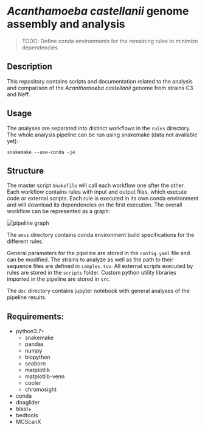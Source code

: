 # _Acanthamoeba castellanii_ genome assembly and analysis

> TODO: Define conda environments for the remaining rules to minimize dependencies

## Description 
This repository contains scripts and documentation related to the analysis and comparison of the _Acanthamoeba castellanii_ genome from strains C3 and Neff. 

## Usage

 The analyses are separated into distinct workflows in the `rules` directory.
 The whole analysis pipeline can be run using snakemake (data not available yet):

 ```snakemake --use-conda -j4```

## Structure

The master script `Snakefile` will call each workflow one after the other. Each workflow contains rules with input and output files, which execute code or external scripts. Each rule is executed in its own conda environment and will download its dependencies on the first execution. The overall workflow can be represented as a graph:

![pipeline graph](doc/dag.svg)

The `envs` directory contains conda environment build specifications for the different rules.

General parameters for the pipeline are stored in the `config.yaml` file and can be modified. The strains to analyze as well as the path to their sequence files are defined in `samples.tsv`. All external scripts executed by rules are stored in the `scripts` folder. Custom python utility libraries imported in the pipeline are stored in `src`.

The `doc` directory contains jupyter notebook with general analyses of the pipeline results.

## Requirements:

* python3.7+
    + snakemake
    + pandas
    + numpy
    + biopython
    + seaborn
    + matplotlib
    + matplotlib-venn
    + cooler
    * chromosight
* conda
* dnaglider
* blast+
* bedtools
* MCScanX

